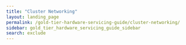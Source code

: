 ```yaml
---
title: "Cluster Networking"
layout: landing_page
permalink: /gold-tier-hardware-servicing-guide/cluster-networking/
sidebar: gold_tier_hardware_servicing_guide_sidebar
search: exclude
---
```

